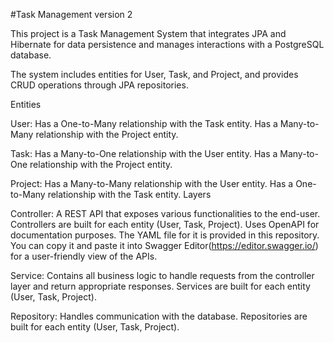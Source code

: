 #Task Management version 2

This project is a Task Management System that integrates JPA and Hibernate for data persistence and manages interactions with a PostgreSQL database.

The system includes entities for User, Task, and Project, and provides CRUD operations through JPA repositories.

Entities

User:
Has a One-to-Many relationship with the Task entity.
Has a Many-to-Many relationship with the Project entity.

Task:
Has a Many-to-One relationship with the User entity.
Has a Many-to-One relationship with the Project entity.

Project:
Has a Many-to-Many relationship with the User entity.
Has a One-to-Many relationship with the Task entity.
Layers

Controller:
A REST API that exposes various functionalities to the end-user.
Controllers are built for each entity (User, Task, Project).
Uses OpenAPI for documentation purposes. The YAML file for it is provided in this repository. You can copy it and paste it into Swagger Editor(https://editor.swagger.io/) for a user-friendly view of the APIs.

Service:
Contains all business logic to handle requests from the controller layer and return appropriate responses.
Services are built for each entity (User, Task, Project).

Repository:
Handles communication with the database.
Repositories are built for each entity (User, Task, Project).
